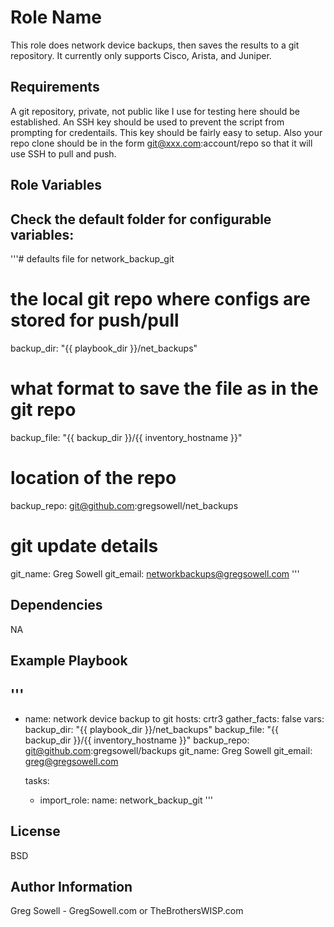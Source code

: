 Role Name
=========

This role does network device backups, then saves the results to a git repository.
It currently only supports Cisco, Arista, and Juniper.

Requirements
------------

A git repository, private, not public like I use for testing here should be established.
An SSH key should be used to prevent the script from prompting for credentails.
  This key should be fairly easy to setup.  Also your repo clone should be in the form
  git@xxx.com:account/repo so that it will use SSH to pull and push.

Role Variables
--------------

Check the default folder for configurable variables:
---
'''# defaults file for network_backup_git
# the local git repo where configs are stored for push/pull
backup_dir: "{{ playbook_dir }}/net_backups"

# what format to save the file as in the git repo
backup_file: "{{ backup_dir }}/{{ inventory_hostname }}"

# location of the repo
backup_repo: git@github.com:gregsowell/net_backups

# git update details
git_name: Greg Sowell
git_email: networkbackups@gregsowell.com
'''

Dependencies
------------
NA

Example Playbook
----------------
'''
---
- name: network device backup to git
  hosts: crtr3
  gather_facts: false
  vars:
    backup_dir: "{{ playbook_dir }}/net_backups"
    backup_file: "{{ backup_dir }}/{{ inventory_hostname }}"
    backup_repo: git@github.com:gregsowell/backups
    git_name: Greg Sowell
    git_email: greg@gregsowell.com
  
  tasks:

  - import_role:
      name: network_backup_git
'''

License
-------

BSD

Author Information
------------------

Greg Sowell - GregSowell.com or TheBrothersWISP.com
